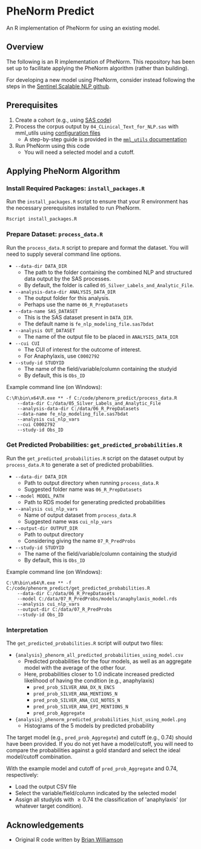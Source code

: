 # PheNorm Predict

An R implementation of PheNorm for using an existing model.

## Overview

The following is an R implementation of PheNorm. This repository has been set up to facilitate applying the PheNorm algorithm (rather than building).

For developing a new model using PheNorm, consider instead following the steps in the [Sentinel Scalable NLP github](https://github.com/kpwhri/Sentinel-Scalable-NLP).

## Prerequisites

1. Create a cohort (e.g., using [SAS code](https://github.com/kpwhri/Sentinel-Scalable-NLP/tree/master/High-Sensitivity-Filter/Programs))
2. Process the corpus output by `04_CLinical_Text_for_NLP.sas` with mml_utils using [configuration files](https://github.com/kpwhri/Sentinel-Scalable-NLP/tree/master/Prediction-Modeling/Anaphylaxis/NLP/configs)
   * A step-by-step guide is provided in the [`mml_utils` documentation](https://github.com/kpwhri/mml_utils/tree/master/examples/phenorm)
3. Run PheNorm using this code
   * You will need a selected model and a cutoff.

## Applying PheNorm Algorithm

### Install Required Packages: `install_packages.R`

Run the `install_packages.R` script to ensure that your R environment has the necessary prerequisites installed to run PheNorm.

    Rscript install_packages.R

### Prepare Dataset: `process_data.R`

Run the `process_data.R` script to prepare and format the dataset. You will need to supply several command line options.

* `--data-dir DATA_DIR`
  * The path to the folder containing the combined NLP and structured data output by the SAS processes.
  * By default, the folder is called `05_Silver_Labels_and_Analytic_File`.
* `--analysis-data-dir ANALYSIS_DATA_DIR`
  * The output folder for this analysis.
  * Perhaps use the name `06_R_PrepDatasets`
* `--data-name SAS_DATASET`
  * This is the SAS dataset present in `DATA_DIR`.
  * The default name is `fe_nlp_modeling_file.sas7bdat`
* `--analysis OUT_DATASET` 
  * The name of the output file to be placed in `ANALYSIS_DATA_DIR`
* `--cui CUI`
  * The CUI of interest for the outcome of interest.
  * For Anaphylaxis, use `C0002792`
* `--study-id STUDYID`
  * The name of the field/variable/column containing the studyid
  * By default, this is `Obs_ID`

Example command line (on Windows):
```commandline
C:\R\bin\x64\R.exe ** -f C:/code/phenorm_predict/process_data.R
    --data-dir C:/data/05_Silver_Labels_and_Analytic_File
    --analysis-data-dir C:/data/06_R_PrepDatasets
    --data-name fe_nlp_modeling_file.sas7bdat
    --analysis cui_nlp_vars
    --cui C0002792
    --study-id Obs_ID
```

### Get Predicted Probabilities: `get_predicted_probabilities.R`

Run the `get_predicted_probabilities.R` script on the dataset output by `process_data.R` to generate a set of predicted probabilities.

* `--data-dir DATA_DIR`
  * Path to output directory when running `process_data.R`
  * Suggested folder name was `06_R_PrepDatasets`
* `--model MODEL_PATH`
  * Path to RDS model for generating predicted probabilities
* `--analysis cui_nlp_vars`
  * Name of output dataset from `process_data.R`
  * Suggested name was `cui_nlp_vars`
* `--output-dir OUTPUT_DIR`
  * Path to output directory
  * Considering giving the name `07_R_PredProbs`
* `--study-id STUDYID`
    * The name of the field/variable/column containing the studyid
    * By default, this is `Obs_ID`

Example command line (on Windows):
```commandline
C:\R\bin\x64\R.exe ** -f C:/code/phenorm_predict/get_predicted_probabilities.R
    --data-dir C:/data/06_R_PrepDatasets 
    --model C:/data/07_R_PredProbs/models/anaphylaxis_model.rds 
    --analysis cui_nlp_vars 
    --output-dir C:/data/07_R_PredProbs 
    --study-id Obs_ID
```

### Interpretation

The `get_predicted_probabilities.R` script will output two files:
* `{analysis}_phenorm_all_predicted_probabilities_using_model.csv`
  * Predicted probabilities for the four models, as well as an aggregate model with the average of the other four.
  * Here, probabilities closer to 1.0 indicate increased predicted likelihood of having the condition (e.g., anaphylaxis) 
    * `pred_prob_SILVER_ANA_DX_N_ENCS`
    * `pred_prob_SILVER_ANA_MENTIONS_N`
    * `pred_prob_SILVER_ANA_CUI_NOTES_N`
    * `pred_prob_SILVER_ANA_EPI_MENTIONS_N`
    * `pred_prob_Aggregate`
* `{analysis}_phenorm_predicted_probabilities_hist_using_model.png`
  * Histograms of the 5 models by predicted probability

The target model (e.g., `pred_prob_Aggregate`) and cutoff (e.g., 0.74) should have been provided. If you do not yet have a model/cutoff, you will need to compare the probabilities against a gold standard and select the ideal model/cutoff combination.

With the example model and cutoff of `pred_prob_Aggregate` and 0.74, respectively:
* Load the output CSV file
* Select the variable/field/column indicated by the selected model
* Assign all studyids with $\geq 0.74$ the classification of 'anaphylaxis' (or whatever target condition).


## Acknowledgements

* Original R code written by [Brian Williamson](https://github.com/bdwilliamson)
